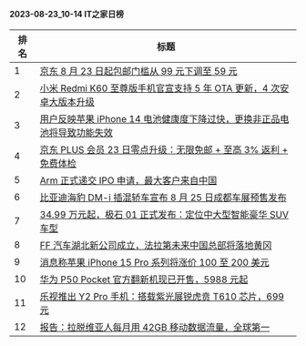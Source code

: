 #### 2023-08-23_10-14  IT之家日榜

| 排名 | 标题|
| --- | ---|
| 1 | [京东 8 月 23 日起包邮门槛从 99 元下调至 59 元](https://www.ithome.com/0/714/079.htm) |
| 2 | [小米 Redmi K60 至尊版手机官宣支持 5 年 OTA 更新，4 次安卓大版本升级](https://www.ithome.com/0/714/009.htm) |
| 3 | [用户反映苹果 iPhone 14 电池健康度下降过快，更换非正品电池将导致功能失效](https://www.ithome.com/0/713/969.htm) |
| 4 | [京东 PLUS 会员 23 日零点升级：无限免邮 + 至高 3% 返利 + 免费体检](https://www.ithome.com/0/714/117.htm) |
| 5 | [Arm 正式递交 IPO 申请，最大客户来自中国](https://www.ithome.com/0/713/968.htm) |
| 6 | [比亚迪海豹 DM-i 插混轿车宣布 8 月 25 日成都车展预售发布](https://www.ithome.com/0/713/975.htm) |
| 7 | [34.99 万元起，极石 01 正式发布：定位中大型智能豪华 SUV 车型](https://www.ithome.com/0/714/129.htm) |
| 8 | [FF 汽车湖北新公司成立，法拉第未来中国总部将落地黄冈](https://www.ithome.com/0/713/947.htm) |
| 9 | [消息称苹果 iPhone 15 Pro 系列将涨价 100 至 200 美元](https://www.ithome.com/0/714/200.htm) |
| 10 | [华为 P50 Pocket 官方翻新机现已开售，5988 元起](https://www.ithome.com/0/713/937.htm) |
| 11 | [乐视推出 Y2 Pro 手机：搭载紫光展锐虎贲 T610 芯片，699 元](https://www.ithome.com/0/714/142.htm) |
| 12 | [报告：拉脱维亚人每月用 42GB 移动数据流量，全球第一](https://www.ithome.com/0/713/949.htm) |
